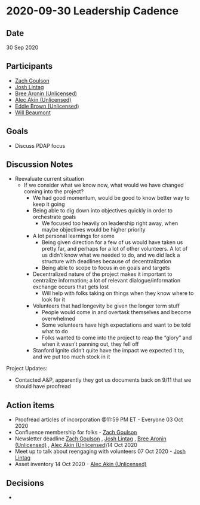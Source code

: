 # 2020-09-30 Leadership Cadence

## Date <a id="id-2020-09-30LeadershipCadence-Date"></a>

30 Sep 2020

## Participants <a id="id-2020-09-30LeadershipCadence-Participants"></a>

* [Zach Goulson](https://pdap.atlassian.net/wiki/people/5f1f8319ef11df0025869e21?ref=confluence)
* [Josh Lintag](https://pdap.atlassian.net/wiki/people/5f20c61fc9c094001c5d32ca?ref=confluence)
* [Bree Aronin \(Unlicensed\)](https://pdap.atlassian.net/wiki/people/5f752e054d09f70076e70472?ref=confluence)
* [Alec Akin \(Unlicensed\)](https://pdap.atlassian.net/wiki/people/5f1e64ee2aa25000286fc7fc?ref=confluence)
* [Eddie Brown \(Unlicensed\)](https://pdap.atlassian.net/wiki/people/5f2205e570fb250022c01aaa?ref=confluence)
* [Will Beaumont](https://pdap.atlassian.net/wiki/people/5e9c6021ca2a1d0c2e249bab?ref=confluence)

## Goals <a id="id-2020-09-30LeadershipCadence-Goals"></a>

* Discuss PDAP focus

## Discussion Notes <a id="id-2020-09-30LeadershipCadence-DiscussionNotes"></a>

* Reevaluate current situation
  * If we consider what we know now, what would we have changed coming into the project?
    * We had good momentum, would be good to know better way to keep it going
    * Being able to dig down into objectives quickly in order to orchestrate goals
      * We focused too heavily on leadership right away, when maybe objectives would be higher priority
    * A lot personal learnings for some
      * Being given direction for a few of us would have taken us pretty far, and perhaps for a lot of other volunteers. A lot of us didn’t know what we needed to do, and we did lack a structure with deadlines because of decentralization
      * Being able to scope to focus in on goals and targets
    * Decentralized nature of the project makes it important to centralize information; a lot of relevant dialogue/information exchange occurs that gets lost
      * Will help with folks taking on things when they know where to look for it
    * Volunteers that had longevity be given the longer term stuff
      * People would come in and overtask themselves and become overwhelmed
      * Some volunteers have high expectations and want to be told what to do
      * Folks wanted to come into the project to reap the “glory” and when it wasn’t panning out, they fell off
    * Stanford Ignite didn’t quite have the impact we expected it to, and we put too much stock in it

Project Updates:

* Contacted A&P, apparently they got us documents back on 9/11 that we should have proofread

## Action items <a id="id-2020-09-30LeadershipCadence-Actionitems"></a>

* Proofread articles of incorporation @11:59 PM ET - Everyone 03 Oct 2020
* Confluence membership for folks - [Zach Goulson](https://pdap.atlassian.net/wiki/people/5f1f8319ef11df0025869e21?ref=confluence)
* Newsletter deadline [Zach Goulson](https://pdap.atlassian.net/wiki/people/5f1f8319ef11df0025869e21?ref=confluence) , [Josh Lintag](https://pdap.atlassian.net/wiki/people/5f20c61fc9c094001c5d32ca?ref=confluence) , [Bree Aronin \(Unlicensed\)](https://pdap.atlassian.net/wiki/people/5f752e054d09f70076e70472?ref=confluence) , [Alec Akin \(Unlicensed\)](https://pdap.atlassian.net/wiki/people/5f1e64ee2aa25000286fc7fc?ref=confluence)14 Oct 2020
* Meet up to talk about reengaging with volunteers 07 Oct 2020 - [Josh Lintag](https://pdap.atlassian.net/wiki/people/5f20c61fc9c094001c5d32ca?ref=confluence)
* Asset inventory 14 Oct 2020 - [Alec Akin \(Unlicensed\)](https://pdap.atlassian.net/wiki/people/5f1e64ee2aa25000286fc7fc?ref=confluence)

## Decisions <a id="id-2020-09-30LeadershipCadence-Decisions"></a>

* 
